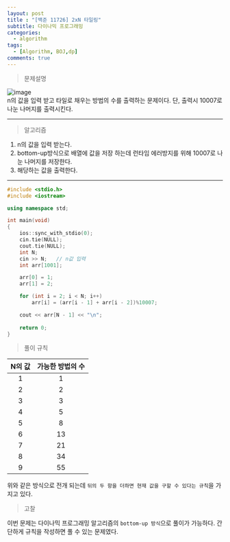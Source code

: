 ```yaml
---
layout: post
title : "[백준 11726] 2xN 타일링"
subtitle: 다이나믹 프로그래밍 
categories:
  - algorithm
tags:
  - [Algorithm, BOJ,dp]
comments: true
---
```

> 문제설명   

![image](https://user-images.githubusercontent.com/55472510/113099222-94f57100-9234-11eb-8e99-154f5d3d193f.png)   
n의 값을 입력 받고 타일로 채우는 방법의 수를 출력하는 문제이다. 단, 출력시 10007로 나눈 나머지를 출력시킨다.   
***   
> 알고리즘
1. n의 값을 입력 받는다.
2. bottom-up방식으로 배열에 값을 저장 하는데 런타임 에러방지를 위해 10007로 나눈 나머지를 저장한다.
3. 해당하는 값을 출력한다.

   
   
***   

```cpp
#include <stdio.h>
#include <iostream>

using namespace std;

int main(void)
{
	ios::sync_with_stdio(0);
	cin.tie(NULL);
	cout.tie(NULL);
	int N;
	cin >> N;	// n값 입력
	int arr[1001];

	arr[0] = 1;
	arr[1] = 2;

	for (int i = 2; i < N; i++)
		arr[i] = (arr[i - 1] + arr[i - 2])%10007;

	cout << arr[N - 1] << "\n";
	
	return 0;
}

```     
> 풀이 규칙     
       
       
|N의 값|가능한 방법의 수|
|:-----:|:-----:|
|1|1|
|2|2|
|3|3|
|4|5|
|5|8|
|6|13|
|7|21|   
|8|34|   
|9|55|   

위와 같은 방식으로 전개 되는데 `뒤의 두 항을 더하면 현재 값을 구할 수 있다는 규칙`을 가지고 있다.   

> 고찰      

이번 문제는 다이나믹 프로그래밍 알고리즘의 `bottom-up 방식`으로 풀이가 가능하다. 
간단하게 규칙을 작성하면 풀 수 있는 문제였다. 
